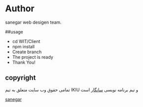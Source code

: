 # Author

sanegar web desigen team.

##usage
- cd WIT/Client
- npm install
- Create branch
- The project is ready
- Thank You!

## copyright

تمامی حقوق وب سایت متعلق به تیم IKIU و تیم برنامه نویسی [سانگار](https://sanegar.ir) است 

[sanegar](https://sanegar.ir)
